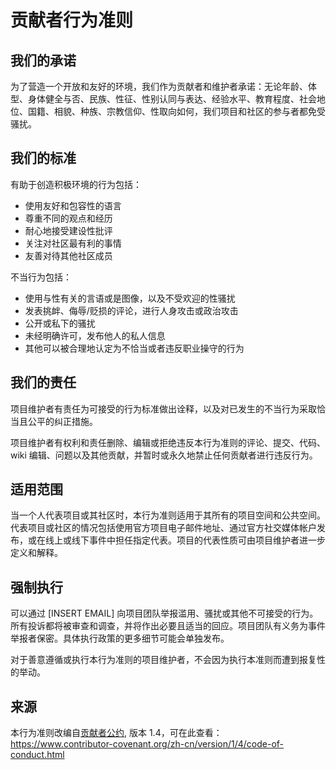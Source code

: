 # 贡献者行为准则

## 我们的承诺

为了营造一个开放和友好的环境，我们作为贡献者和维护者承诺：无论年龄、体型、身体健全与否、民族、性征、性别认同与表达、经验水平、教育程度、社会地位、国籍、相貌、种族、宗教信仰、性取向如何，我们项目和社区的参与者都免受骚扰。

## 我们的标准

有助于创造积极环境的行为包括：

* 使用友好和包容性的语言
* 尊重不同的观点和经历
* 耐心地接受建设性批评
* 关注对社区最有利的事情
* 友善对待其他社区成员

不当行为包括：

* 使用与性有关的言语或是图像，以及不受欢迎的性骚扰
* 发表挑衅、侮辱/贬损的评论，进行人身攻击或政治攻击
* 公开或私下的骚扰
* 未经明确许可，发布他人的私人信息
* 其他可以被合理地认定为不恰当或者违反职业操守的行为

## 我们的责任

项目维护者有责任为可接受的行为标准做出诠释，以及对已发生的不当行为采取恰当且公平的纠正措施。

项目维护者有权利和责任删除、编辑或拒绝违反本行为准则的评论、提交、代码、wiki 编辑、问题以及其他贡献，并暂时或永久地禁止任何贡献者进行违反行为。

## 适用范围

当一个人代表项目或其社区时，本行为准则适用于其所有的项目空间和公共空间。代表项目或社区的情况包括使用官方项目电子邮件地址、通过官方社交媒体帐户发布，或在线上或线下事件中担任指定代表。项目的代表性质可由项目维护者进一步定义和解释。

## 强制执行

可以通过 [INSERT EMAIL] 向项目团队举报滥用、骚扰或其他不可接受的行为。所有投诉都将被审查和调查，并将作出必要且适当的回应。项目团队有义务为事件举报者保密。具体执行政策的更多细节可能会单独发布。

对于善意遵循或执行本行为准则的项目维护者，不会因为执行本准则而遭到报复性的举动。

## 来源

本行为准则改编自[贡献者公约][homepage], 版本 1.4，可在此查看：
https://www.contributor-covenant.org/zh-cn/version/1/4/code-of-conduct.html

[homepage]: https://www.contributor-covenant.org 